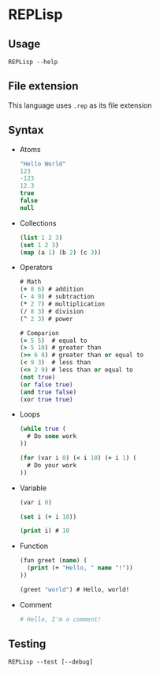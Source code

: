 # REPLisp

## Usage

  ```
  REPLisp --help
  ```

## File extension

  This language uses `.rep` as its file extension

## Syntax

  - Atoms
    
    ```javascript
    "Hello World"
    123
    -123
    12.3
    true
    false
    null
    ```
    
  - Collections
    
    ```clojure
    (list 1 2 3)
    (set 1 2 3)
    (map (a 1) (b 2) (c 3))
    ```
    
  - Operators
    
    ```clojure
    # Math
    (+ 8 6) # addition
    (- 4 9) # subtraction
    (* 2 7) # multiplication
    (/ 8 3) # division
    (^ 2 3) # power
    
    # Comparion
    (= 5 5)  # equal to
    (> 5 10) # greater than
    (>= 6 8) # greater than or equal to
    (< 9 3)  # less than
    (<= 2 9) # less than or equal to
    (not true)
    (or false true)
    (and true false)
    (xor true true)
    ```
    
  - Loops
    
    ```clojure
    (while true (
      # Do some work
    ))
    
    (for (var i 0) (< i 10) (+ i 1) (
      # Do your work
    ))
    ```
    
  - Variable
    
    ```clojure
    (var i 0)
    
    (set i (+ i 10))
    
    (print i) # 10
    ```
    
  - Function
    
    ```clojure
    (fun greet (name) (
      (print (+ "Hello, " name "!"))
    ))
    
    (greet "world") # Hello, world!
    ```
    
  - Comment
    
    ```python
    # Hello, I'm a comment!
    ```

## Testing

  ```
  REPLisp --test [--debug]
  ```
